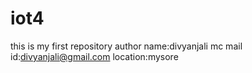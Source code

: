 # iot4
this is my first repository
author name:divyanjali mc
mail id:divyanjali@gmail.com
location:mysore
